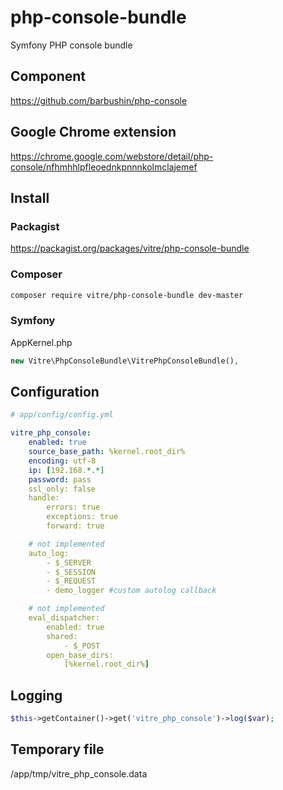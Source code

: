 php-console-bundle
==================

Symfony PHP console bundle


Component
---------

https://github.com/barbushin/php-console

Google Chrome extension
-----------------------

https://chrome.google.com/webstore/detail/php-console/nfhmhhlpfleoednkpnnnkolmclajemef


Install
------------

### Packagist

https://packagist.org/packages/vitre/php-console-bundle

### Composer

```bash
composer require vitre/php-console-bundle dev-master
```

### Symfony 

AppKernel.php
```php
new Vitre\PhpConsoleBundle\VitrePhpConsoleBundle(),

```


Configuration
-------------

```yml
# app/config/config.yml

vitre_php_console:
    enabled: true
    source_base_path: %kernel.root_dir%
    encoding: utf-8
    ip: [192.168.*.*]
    password: pass
    ssl_only: false
    handle:
        errors: true
        exceptions: true
        forward: true

    # not implemented
    auto_log:
        - $_SERVER
        - $_SESSION
        - $_REQUEST
        - demo_logger #custom autolog callback

    # not implemented
    eval_dispatcher:
        enabled: true
        shared:
            - $_POST
        open_base_dirs:
            [%kernel.root_dir%]

```

Logging
-------

```php
$this->getContainer()->get('vitre_php_console')->log($var);
```

Temporary file
--------------
/app/tmp/vitre_php_console.data
